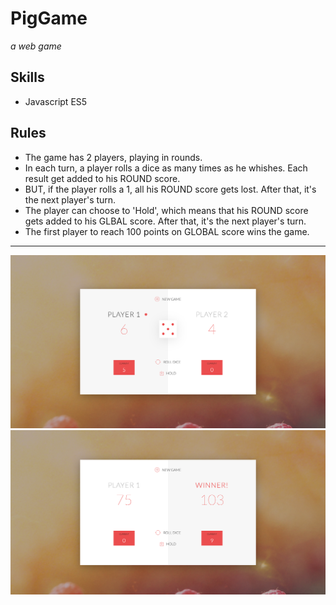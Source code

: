 # PigGame
*a web game*


## Skills
* Javascript ES5

## Rules
* The game has 2 players, playing in rounds.
* In each turn, a player rolls a dice as many times as he whishes. Each result get added to his ROUND score.
* BUT, if the player rolls a 1, all his ROUND score gets lost. After that, it's the next player's turn.
* The player can choose to 'Hold', which means that his ROUND score gets added to his GLBAL score. After that, it's the next player's turn.
* The first player to reach 100 points on GLOBAL score wins the game.
---
![image](PigGame.png)
![image](PigGame2.png)
